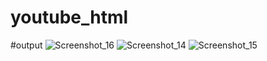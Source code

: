 # youtube_html
#output
![Screenshot_16](https://github.com/AmirHam-Za/youtube_html/assets/125890933/c76f08de-2b0c-46ad-8ed5-007c720d13fb)
![Screenshot_14](https://github.com/AmirHam-Za/youtube_html/assets/125890933/3d0344ce-4127-4c6f-ae50-203396a6e16b)
![Screenshot_15](https://github.com/AmirHam-Za/youtube_html/assets/125890933/c9708e2f-0835-43db-aca4-3dc880400a25)
